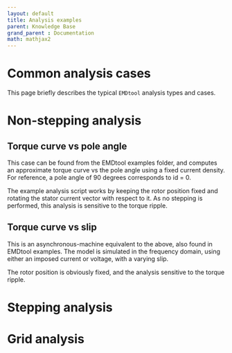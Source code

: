 ```yaml
---
layout: default
title: Analysis examples
parent: Knowledge Base
grand_parent : Documentation
math: mathjax2
---
```


# Common analysis cases

This page briefly describes the typical `EMDtool` analysis types and cases.

# Non-stepping analysis

## Torque curve vs pole angle

This case can be found from the EMDtool examples folder, and computes an approximate torque curve vs the pole angle using a fixed
current density. For reference, a pole angle of 90 degrees corresponds to id = 0.

The example analysis script works by keeping the rotor position fixed and rotating the stator current vector with respect to it. As no stepping 
is performed, this analysis is sensitive to the torque ripple. 

## Torque curve vs slip

This is an asynchronous-machine equivalent to the above, also found in EMDtool examples. The model is simulated in the frequency domain, using 
either an imposed current or voltage, with a varying slip.

The rotor position is obviously fixed, and the analysis sensitive to the torque ripple.

# Stepping analysis

# Grid analysis